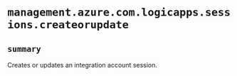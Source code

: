 # `management.azure.com.logicapps.sessions.createorupdate`

## `summary`
Creates or updates an integration account session.


